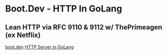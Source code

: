 # Boot.Dev - HTTP In GoLang
## Lean HTTP via RFC 9110 & 9112 w/ ThePrimeagen (ex Netflix)
[boot.dev](https://www.boot.dev/) [HTTP Server in GoLang](https://www.youtube.com/watch?v=FknTw9bJsXM)
